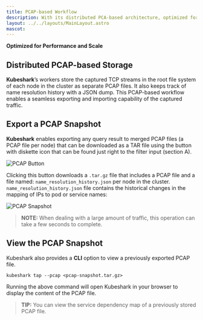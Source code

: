 ```yaml
---
title: PCAP-based Workflow
description: With its distributed PCA-based architecture, optimized for performance and scale, Kubeshark makes PCAP or It Didn't Happen possible.
layout: ../../layouts/MainLayout.astro
mascot:
---
```

**Optimized for Performance and Scale**

## Distributed PCAP-based Storage

**Kubeshark**’s workers store the captured TCP streams in the root file system of each node in the cluster as separate PCAP files.
It also keeps track of name resolution history with a JSON dump. This PCAP-based workflow enables a seamless exporting and importing
capability of the captured traffic.

## Export a PCAP Snapshot

**Kubeshark** enables exporting any query result to merged PCAP files (a PCAP file per node) that can be downloaded as a TAR file using the button with diskette icon that can be found just right to the filter input (section A).

![PCAP Button](/PCAP-button.png)

Clicking this button downloads a `.tar.gz` file that includes a PCAP file and a file named: `name_resolution_history.json` per node in the cluster. `name_resolution_history.json` file contains the historical changes in the mapping of IPs to pod or service names:

![PCAP Snapshot](/pcap-snapshot.png)

> **NOTE:** When dealing with a large amount of traffic, this operation can take a few seconds to complete.

## View the PCAP Snapshot

Kubeshark also provides a **CLI** option to view a previously exported PCAP file.

```shell
kubeshark tap --pcap <pcap-snapshot.tar.gz>
```

Running the above command will open Kubeshark in your browser to display the content of the PCAP file.

> **TIP:** You can view the service dependency map of a previously stored PCAP file.




